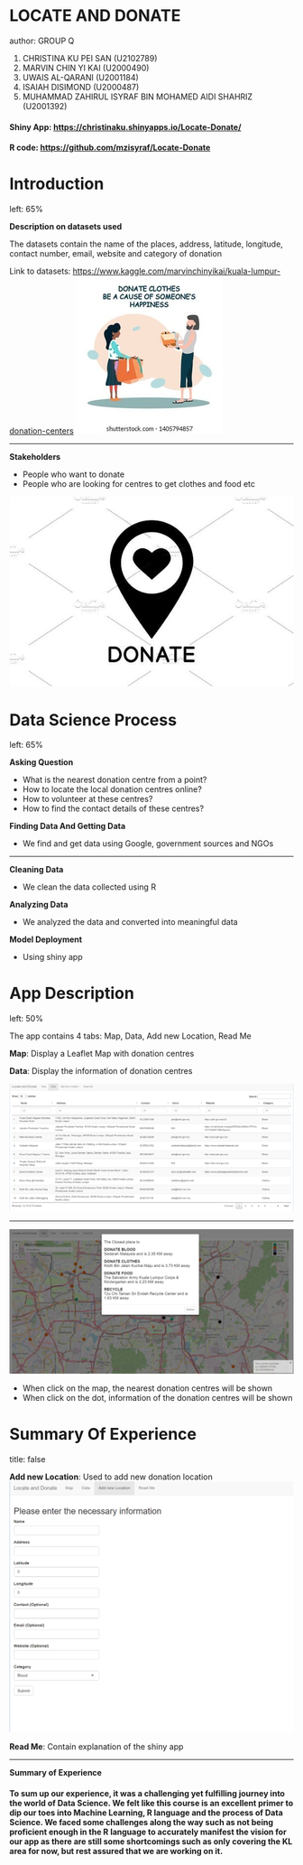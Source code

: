 LOCATE AND DONATE
========================================================
author: GROUP Q

1. CHRISTINA KU PEI SAN (U2102789)
2. MARVIN CHIN YI KAI (U2000490)
3. UWAIS AL-QARANI (U2001184)
4. ISAIAH DISIMOND (U2000487)
5. MUHAMMAD ZAHIRUL ISYRAF BIN MOHAMED AIDI SHAHRIZ (U2001392)

#### Shiny App: <https://christinaku.shinyapps.io/Locate-Donate/>
#### R code: <https://github.com/mzisyraf/Locate-Donate>

Introduction
========================================================
left: 65%

**Description on datasets used**

The datasets contain the name of the places, address, latitude, longitude, contact number, email, website and category of donation

Link to datasets: <https://www.kaggle.com/marvinchinyikai/kuala-lumpur-donation-centers>
![Clothes](Clothes.jpeg)

***

**Stakeholders**

- People who want to donate
- People who are looking for centres to get clothes and food etc

![Donate](Donate.jpeg)

Data Science Process
========================================================
left: 65%

**Asking Question**
- What is the nearest donation centre from a point?
- How to locate the local donation centres online?
- How to volunteer at these centres?
- How to find the contact details of these centres?

**Finding Data And Getting Data**
- We find and get data using Google, government sources and NGOs

***

**Cleaning Data**
- We clean the data collected using R

**Analyzing Data**
- We analyzed the data and converted into meaningful data

**Model Deployment**
- Using shiny app

App Description
========================================================
left: 50%
 
The app contains 4 tabs: Map, Data, Add new Location, Read Me

**Map**: Display a Leaflet Map with donation centres

**Data**: Display the information of donation centres

![Data](Data.png)

***

![Leaflet Map](Map.png)
- When click on the map, the nearest donation centres will be shown
- When click on the dot, information of the donation centres will be shown

Summary Of Experience
========================================================
title: false

**Add new Location**: Used to add new donation location
![Add Location](AddLocation.png)

**Read Me**: Contain explanation of the shiny app

***

**Summary of Experience**

#### To sum up our experience, it was a challenging yet fulfilling journey into the world of Data Science. We felt like this course is an excellent primer to dip our toes into Machine Learning, R language and the process of Data Science. We faced some challenges along the way such as not being proficient enough in the R language to accurately manifest the vision for our app as there are still some shortcomings such as only covering the KL area for now, but rest assured that we are working on it.
